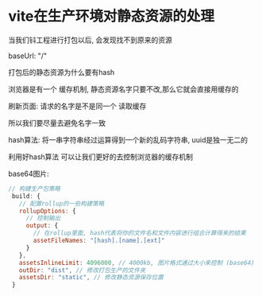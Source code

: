 
# vite在生产环境对静态资源的处理

当我们钭工程进行打包以后, 会发现找不到原来的资源

baseUrl: "/"

打包后的静态资源为什么要有hash

浏览器是有一个 缓存机制, 静态资源名字只要不改,那么它就会直接用缓存的

刷新页面: 请求的名字是不是同一个 读取缓存

 所以我们要尽量去避免名字一致

 hash算法: 将一串字符串经过运算得到一个新的乱码字符串, uuid是独一无二的 

 利用好hash算法 可以让我们更好的去控制浏览器的缓存机制

 base64图片:

 ```js
// 构建生产包策略
  build: {
    // 配置rollup的一些构建策略
    rollupOptions: {
      // 控制输出
      output: {
        // 在rollup里面, hash代表将你的文件名和文件内容进行组合计算得来的结果
        assetFileNames: "[hash].[name].[ext]"
      }
    },
    assetsInlineLimit: 4096000, // 4000kb, 图片格式通过大小来控制 (base64)
    outDir: "dist", // 修改打包生产的文件夹
    assetsDir: "static", // 修改静态资源保存位置
  }
 ```